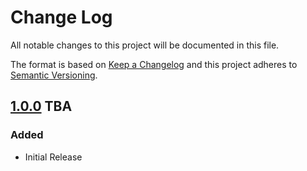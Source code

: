 Change Log
==========

All notable changes to this project will be documented in this file.

The format is based on [Keep a Changelog](http://keepachangelog.com/)
and this project adheres to [Semantic Versioning](http://semver.org/).

## [1.0.0] TBA
### Added
- Initial Release

[1.0.0]: https://github.com/while-loop/proxge/releases/tag/1.0.0
[1.0.1]: https://github.com/while-loop/proxge/compare/1.0.0...1.0.1

[comment]: # (Added, Changed, Removed)
